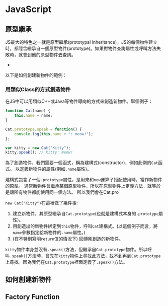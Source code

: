 # JavaScript



## 原型繼承

JS最大的特色之一就是原型繼承(prototypal inheritance)。JS的每個物件建立時，都隱含繼承自一個原型物件(prototype)。如果對物件查詢屬性或呼叫方法失敗時，就會到他的原型物件去查詢。

-

以下是如何創建新物件的範例：

### 用類似Class的方式創造物件

在JS中可以用類似C++或Java等物件導向的方式來創造新物件。舉個例子：

~~~js
function Cat(name) {
	this.name = name;
}

Cat.prototype.speak = function() {
	console.log(this.name + ": meow!");
};

var kitty = new Cat("Kitty");
kitty.speak(); // Kitty: meow!
~~~

為了創造物件，我們需要一個函式，稱為建構式(constructor)，例如此例的`Cat`函式。
以定義新物件的屬性(例如`.name`屬性)。

建構式包含了一個`.prototype`屬性，是用來和`new`運算子搭配使用時，當作新物件的原型。
通常新物件會繼承某個原型物件，所以在原型物件上定義方法，就等於是讓所有物件都能使用同一個方法。
所以我們會在Cat.pro



`new Cat("Kitty")`在這裡做了幾件事:

1. 建立新物件，其原型繼承自`Cat.prototype`(也就是建構式本身的`.prototype`屬性)。
2. 用創造出的新物件綁定到`this`物件，呼叫`Cat`建構式。(以這個例子而言，將`name`參數指定給新物件的`.name`屬性。)
3. (在不特別寫明`return`值的情況下) 回傳剛創造的新物件。

`kitty`物件本身並沒有`.speak()`方法，但繼承自`Cat.prototype`物件。所以呼叫`.speak()`方法時，會先在`kitty`物件上尋找此方法，找不到再到`Cat.prototype`上尋找。因為我們在`Cat.prototype`裡面定義了`.speak()`方法。

## 如何創建新物件

## Factory Function

## 